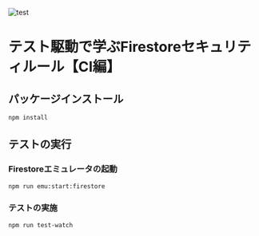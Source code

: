 ![test](https://github.com/rightcode/firestore-security-rules-test_ci-setting/workflows/test/badge.svg?branch=master)

# テスト駆動で学ぶFirestoreセキュリティルール【CI編】
 
## パッケージインストール
```bash
npm install
```

## テストの実行
### Firestoreエミュレータの起動
```bash
npm run emu:start:firestore
```

### テストの実施
```bash
npm run test-watch
```